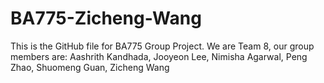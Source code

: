 # BA775-Zicheng-Wang
This is the GitHub file for BA775 Group Project.
We are Team 8, our group members are: Aashrith Kandhada, Jooyeon Lee, Nimisha Agarwal, Peng Zhao, Shuomeng Guan, Zicheng Wang
